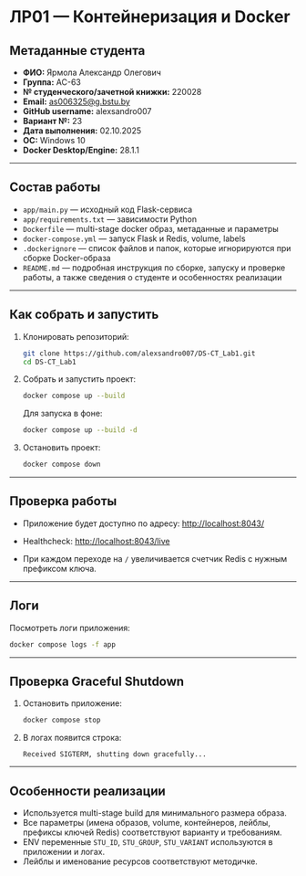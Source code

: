 # ЛР01 — Контейнеризация и Docker

## Метаданные студента

- **ФИО:** Ярмола Александр Олегович
- **Группа:** АС-63
- **№ студенческого/зачетной книжки:** 220028
- **Email:** as006325@g.bstu.by
- **GitHub username:** alexsandro007
- **Вариант №:** 23
- **Дата выполнения:** 02.10.2025
- **ОС:** Windows 10
- **Docker Desktop/Engine:** 28.1.1

---

## Состав работы

- `app/main.py` — исходный код Flask-сервиса
- `app/requirements.txt` — зависимости Python
- `Dockerfile` — multi-stage docker образ, метаданные и параметры
- `docker-compose.yml` — запуск Flask и Redis, volume, labels
- `.dockerignore` — список файлов и папок, которые игнорируются при сборке Docker-образа
- `README.md` — подробная инструкция по сборке, запуску и проверке работы, а также сведения о студенте и особенностях реализации

---

## Как собрать и запустить

1. Клонировать репозиторий:
   ```bash
   git clone https://github.com/alexsandro007/DS-CT_Lab1.git
   cd DS-CT_Lab1
   ```

2. Собрать и запустить проект:
   ```bash
   docker compose up --build
   ```

   Для запуска в фоне:
   ```bash
   docker compose up --build -d
   ```

3. Остановить проект:
   ```bash
   docker compose down
   ```

---

## Проверка работы

- Приложение будет доступно по адресу:
  [http://localhost:8043/](http://localhost:8043/)

- Healthcheck:
  [http://localhost:8043/live](http://localhost:8043/live)

- При каждом переходе на `/` увеличивается счетчик Redis c нужным префиксом ключа.

---

## Логи

Посмотреть логи приложения:
```bash
docker compose logs -f app
```

---

## Проверка Graceful Shutdown

1. Остановить приложение:
   ```bash
   docker compose stop
   ```
2. В логах появится строка:
   ```
   Received SIGTERM, shutting down gracefully...
   ```

---

## Особенности реализации

- Используется multi-stage build для минимального размера образа.
- Все параметры (имена образов, volume, контейнеров, лейблы, префиксы ключей Redis) соответствуют варианту и требованиям.
- ENV переменные `STU_ID`, `STU_GROUP`, `STU_VARIANT` используются в приложении и логах.
- Лейблы и именование ресурсов соответствуют методичке.